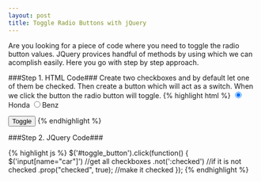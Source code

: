 ```yaml
---
layout: post
title: Toggle Radio Buttons with jQuery
---
```


Are you looking for a piece of code where you need to toggle the radio button values. JQuery provices handful of methods by using which we can acomplish easily.
Here you go with step by step approach.

###Step 1. HTML Code###
Create two checkboxes and by default let one of them be checked. Then create a button which will act as a switch. When we click the button the radio button will toggle.
{% highlight html %}
<label>
	<input type="radio" name="car" value="Honda" checked>Honda
</label>
<label>
	<input type="radio" name="car" value="Benz">Benz
</label>

<button id="toggle_button">Toggle</button>
{% endhighlight %}

###Step 2. JQuery Code###

{% highlight js %}
$('#toggle_button').click(function() {
	$('input[name="car"]')	    //get all checkboxes
		.not(':checked')		   //if it is not checked
		.prop("checked", true);   //make it checked
});
{% endhighlight %}
